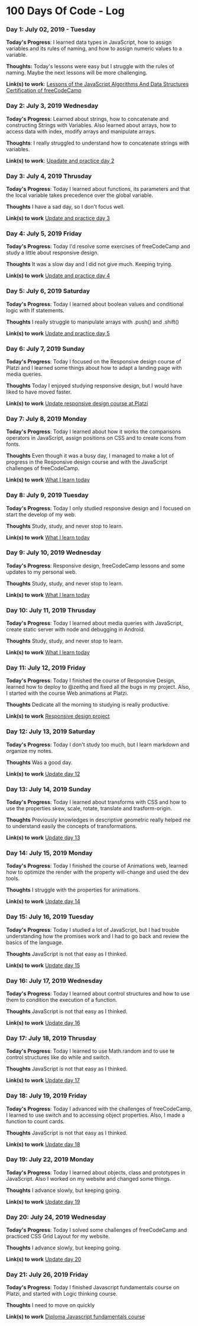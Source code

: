 # 100 Days Of Code - Log

### Day 1: July 02, 2019 - Tuesday

**Today's Progress**: I learned data types in JavaScript, how to assign variables and its rules of naming, and how to assign numeric values to a variable.

**Thoughts:** Today's lessons were easy but I struggle with the rules of naming. Maybe the next lessons will be more challenging. 

**Link(s) to work**: [Lessons of the JavaScript Algorithms And Data Structures Certification of freeCodeCamp](https://twitter.com/AngelyGranados/status/1146051134806745088)
### Day 2: July 3, 2019 Wednesday

**Today's Progress**: Learned about strings, how to concatenate and constructing Strings with Variables. Also learned about arrays, how to access data with index, modify arrays and manipulate arrays.

**Thoughts**: I really struggled to understand how to concatenate strings with variables.

**Link(s) to work**: [Upadate and practice day 2](https://twitter.com/AngelyGranados/status/1146413548295335936)


### Day 3: July 4, 2019 Thrusday

**Today's Progress**: Today I learned about functions, its parameters and that the local variable takes precedence over the global variable. 

**Thoughts** I have a sad day, so I don't focus well.

**Link(s) to work**
[Update and practice day 3](https://twitter.com/AngelyGranados/status/1146977206888992768)

### Day 4: July 5, 2019 Friday

**Today's Progress**: Today I'd resolve some exercises of freeCodeCamp and study a little about responsive design.

**Thoughts** It was a slow day and I did not give much. Keeping trying.

**Link(s) to work**
[Update and practice day 4](https://twitter.com/AngelyGranados/status/1147302208574304256)

### Day 5: July 6, 2019 Saturday

**Today's Progress**: Today I learned about boolean values and conditional logic with If statements.

**Thoughts** I really struggle to manipulate arrays with .push() and .shift()

**Link(s) to work**
[Update and practice day 5](https://twitter.com/AngelyGranados/status/1147483180833923073)

### Day 6: July 7, 2019 Sunday

**Today's Progress**: Today I focused on the Responsive design course of Platzi and I learned some things about how to adapt a landing page with media queries. 

**Thoughts** Today I enjoyed studying responsive design, but I would have liked to have moved faster.

**Link(s) to work**
[Update responsive design course at Platzi](https://twitter.com/AngelyGranados/status/1148058861800218626)

### Day 7: July 8, 2019 Monday

**Today's Progress**: Today I learned about how it works the comparisons operators in JavaScript, assign positions on CSS and to create icons from fonts.

**Thoughts** Even though it was a busy day, I managed to make a lot of progress in the Responsive design course and with the JavaScript challenges of freeCodeCamp.

**Link(s) to work**
[What I learn today](https://twitter.com/AngelyGranados/status/1148393146847506433)

### Day 8: July 9, 2019 Tuesday

**Today's Progress**:  Today I only studied responsive design and I focused on start the develop of my web. 

**Thoughts** Study, study, and never stop to learn.

**Link(s) to work**
[What I learn today](https://twitter.com/AngelyGranados/status/1148787040126939142)

### Day 9: July 10, 2019 Wednesday

**Today's Progress**:  Responsive design, freeCodeCamp lessons and some updates to my personal web.  

**Thoughts** Study, study, and never stop to learn.

**Link(s) to work**
[What I learn today](https://twitter.com/AngelyGranados/status/1149153389177188352)

### Day 10: July 11, 2019 Thrusday

**Today's Progress**:  Today I learned about media queries with JavaScript, create static server with node and debugging in Android.

**Thoughts** Study, study, and never stop to learn.

**Link(s) to work**
[What I learn today](https://twitter.com/AngelyGranados/status/1149520148656603138)

### Day 11: July 12, 2019 Friday

**Today's Progress**:  Today I finished the course of Responsive Design, learned how to deploy to @zeithq and fixed all the bugs in my project. Also, I started with the course Web animations at Platzi.

**Thoughts** Dedicate all the morning to studying is really productive.

**Link(s) to work**
[Responsive design project](https://project-1-dlgguh0pz.now.sh/)

### Day 12: July 13, 2019 Saturday

**Today's Progress**:  Today I don't study too much, but I learn markdown and organize my notes.

**Thoughts** Was a good day. 

**Link(s) to work**
[Update day 12](https://twitter.com/AngelyGranados/status/1150241269379207168)

### Day 13: July 14, 2019 Sunday

**Today's Progress**:  Today I learned about transforms with CSS and how to use the properties skew, scale, rotate, translate and trasform-origin. 

**Thoughts** Previously knowledges in descriptive geometric really helped me to understand easily the concepts of transformations. 

**Link(s) to work**
[Update day 13](https://twitter.com/AngelyGranados/status/1150444686768824326)

### Day 14: July 15, 2019 Monday

**Today's Progress**:  Today I finished the course of Animations web, learned how to optimize the render with the property will-change and used the dev tools.  

**Thoughts** I struggle with the properties for animations. 

**Link(s) to work**
[Update day 14](https://twitter.com/AngelyGranados/status/1150946019397554176)

### Day 15: July 16, 2019 Tuesday

**Today's Progress**:  Today I studied a lot of JavaScript, but I had trouble understanding how the promises work and I had to go back and review the basics of the language.

**Thoughts** JavaScript is not that easy as I thinked. 

**Link(s) to work**
[Update day 15](https://twitter.com/AngelyGranados/status/1151308435927031809)

### Day 16: July 17, 2019 Wednesday

**Today's Progress**:  Today I learned about control structures and how to use them to condition the execution of a function.

**Thoughts** JavaScript is not that easy as I thinked. 

**Link(s) to work**
[Update day 16](https://twitter.com/AngelyGranados/status/1151642262100684800)

### Day 17: July 18, 2019 Thrusday

**Today's Progress**:  Today I learned to use Math.random and to use te control structures like do while and switch.

**Thoughts** JavaScript is not that easy as I thinked. 

**Link(s) to work**
[Update day 17](https://twitter.com/AngelyGranados/status/1151922983713280000)

### Day 18: July 19, 2019 Friday

**Today's Progress**: Today I advanced with the challenges of 
freeCodeCamp, I learned to use switch and to accessing object properties. Also, I made a function to count cards.

**Thoughts** JavaScript is not that easy as I thinked. 

**Link(s) to work**
[Update day 18](https://twitter.com/AngelyGranados/status/1152391497381228545)

### Day 19: July 22, 2019 Monday

**Today's Progress**: Today I learned about objects, class and prototypes in JavaScript. Also I worked on my website and changed some things. 

**Thoughts** I advance slowly, but keeping going.  

**Link(s) to work**
[Update day 19](https://twitter.com/AngelyGranados/status/1153466813881167873)

### Day 20: July 24, 2019 Wednesday

**Today's Progress**: Today I solved some challenges of freeCodeCamp and practiced CSS Grid Layout for my website. 

**Thoughts** I advance slowly, but keeping going.  

**Link(s) to work**
[Update day 20](https://twitter.com/AngelyGranados/status/1154212873134137344)

### Day 21: July 26, 2019 Friday

**Today's Progress**: Today I finished Javascript fundamentals course on Platzi, and started with Logic thinking course. 

**Thoughts** I need to move on quickly   

**Link(s) to work**
[Diploma Javascript fundamentals course](https://platzi.com/@angelygranados/curso/1339-fundamentos-javascript/diploma/detalle/)
